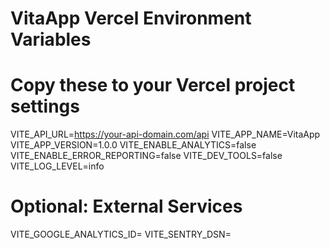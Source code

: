 # VitaApp Vercel Environment Variables
# Copy these to your Vercel project settings

VITE_API_URL=https://your-api-domain.com/api
VITE_APP_NAME=VitaApp
VITE_APP_VERSION=1.0.0
VITE_ENABLE_ANALYTICS=false
VITE_ENABLE_ERROR_REPORTING=false
VITE_DEV_TOOLS=false
VITE_LOG_LEVEL=info

# Optional: External Services
VITE_GOOGLE_ANALYTICS_ID=
VITE_SENTRY_DSN=
